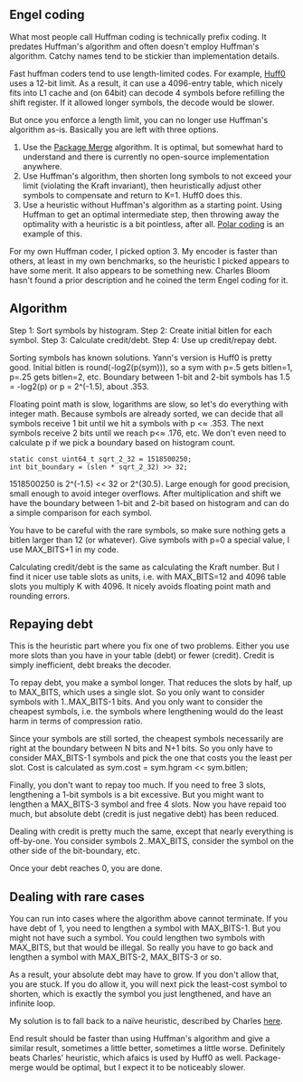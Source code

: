 Engel coding
------------

What most people call Huffman coding is technically prefix coding.  It
predates Huffman's algorithm and often doesn't employ Huffman's
algorithm.  Catchy names tend to be stickier than implementation
details.

Fast huffman coders tend to use length-limited codes.  For example,
[Huff0](https://github.com/Cyan4973/FiniteStateEntropy) uses a 12-bit
limit.  As a result, it can use a 4096-entry table, which nicely fits
into L1 cache and (on 64bit) can decode 4 symbols before refilling the
shift register.  If it allowed longer symbols, the decode would be
slower.

But once you enforce a length limit, you can no longer use Huffman's
algorithm as-is.  Basically you are left with three options.

1. Use the [Package Merge](citeseerx.ist.psu.edu/viewdoc/summary?doi=10.1.1.84.5911)
   algorithm.  It is optimal, but somewhat hard to understand and
   there is currently no open-source implementation anywhere.
2. Use Huffman's algorithm, then shorten long symbols to not exceed
   your limit (violating the Kraft invariant), then heuristically
   adjust other symbols to compensate and return to K=1.  Huff0 does
   this.
3. Use a heuristic without Huffman's algorithm as a starting point.
   Using Huffman to get an optimal intermediate step, then throwing
   away the optimality with a heuristic is a bit pointless, after all.
   [Polar coding](http://www.ezcodesample.com/prefixer/prefixer_article.html)
   is an example of this.

For my own Huffman coder, I picked option 3.  My encoder is faster
than others, at least in my own benchmarks, so the heuristic I picked
appears to have some merit.  It also appears to be something new.
Charles Bloom hasn't found a prior description and he coined the term
Engel coding for it.


Algorithm
---------

Step 1: Sort symbols by histogram.
Step 2: Create initial bitlen for each symbol.
Step 3: Calculate credit/debt.
Step 4: Use up credit/repay debt.

Sorting symbols has known solutions.  Yann's version is Huff0 is
pretty good.  Initial bitlen is round(-log2(p(sym))), so a sym with
p=.5 gets bitlen=1, p=.25 gets bitlen=2, etc.  Boundary between 1-bit
and 2-bit symbols has 1.5 = -log2(p) or p = 2^(-1.5), about .353.

Floating point math is slow, logarithms are slow, so let's do
everything with integer math.  Because symbols are already sorted, we
can decide that all symbols receive 1 bit until we hit a symbols with
p <≈ .353.  The next symbols receive 2 bits until we reach p<≈ .176,
etc.  We don't even need to calculate p if we pick a boundary based on
histogram count.

	static const uint64_t sqrt_2_32 = 1518500250;
	int bit_boundary = (slen * sqrt_2_32) >> 32;

1518500250 is 2^(-1.5) << 32 or 2^(30.5).  Large enough for good
precision, small enough to avoid integer overflows.  After
multiplication and shift we have the boundary between 1-bit and 2-bit
based on histogram and can do a simple comparison for each symbol.

You have to be careful with the rare symbols, so make sure nothing
gets a bitlen larger than 12 (or whatever).  Give symbols with p=0 a
special value, I use MAX_BITS+1 in my code.

Calculating credit/debt is the same as calculating the Kraft number.
But I find it nicer use table slots as units, i.e. with MAX_BITS=12
and 4096 table slots you multiply K with 4096.  It nicely avoids
floating point math and rounding errors.


Repaying debt
-------------

This is the heuristic part where you fix one of two problems.  Either
you use more slots than you have in your table (debt) or fewer
(credit).  Credit is simply inefficient, debt breaks the decoder.

To repay debt, you make a symbol longer.  That reduces the slots by
half, up to MAX_BITS, which uses a single slot.  So you only want to
consider symbols with 1..MAX_BITS-1 bits.  And you only want to
consider the cheapest symbols, i.e. the symbols where lengthening
would do the least harm in terms of compression ratio.

Since your symbols are still sorted, the cheapest symbols necessarily
are right at the boundary between N bits and N+1 bits.  So you only
have to consider MAX_BITS-1 symbols and pick the one that costs you
the least per slot.  Cost is calculated as
	sym.cost = sym.hgram << sym.bitlen;

Finally, you don't want to repay too much.  If you need to free 3
slots, lengthening a 1-bit symbols is a bit excessive.  But you might
want to lengthen a MAX_BITS-3 symbol and free 4 slots.  Now you have
repaid too much, but absolute debt (credit is just negative debt) has
been reduced.

Dealing with credit is pretty much the same, except that nearly
everything is off-by-one.  You consider symbols 2..MAX_BITS, consider
the symbol on the other side of the bit-boundary, etc.

Once your debt reaches 0, you are done.


Dealing with rare cases
-----------------------

You can run into cases where the algorithm above cannot terminate.  If
you have debt of 1, you need to lengthen a symbol with MAX_BITS-1.
But you might not have such a symbol.  You could lengthen two symbols
with MAX_BITS, but that would be illegal.  So really you have to go
back and lengthen a symbol with MAX_BITS-2, MAX_BITS-3 or so.

As a result, your absolute debt may have to grow.  If you don't allow
that, you are stuck.  If you do allow it, you will next pick the
least-cost symbol to shorten, which is exactly the symbol you just
lengthened, and have an infinite loop.

My solution is to fall back to a naïve heuristic, described by Charles
[here](http://cbloomrants.blogspot.com/2010/07/07-03-10-length-limitted-huffman-codes.html).


End result should be faster than using Huffman's algorithm and give a
similar result, sometimes a little better, sometimes a little worse.
Definitely beats Charles' heuristic, which afaics is used by Huff0 as
well.  Package-merge would be optimal, but I expect it to be
noticeably slower.

